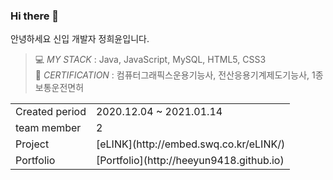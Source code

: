 ### Hi there 👋

안녕하세요 신입 개발자 정희윤입니다.


> 💻 _*MY STACK*_   :         Java, JavaScript, MySQL, HTML5, CSS3                                                                                                                               
> 🎫 _*CERTIFICATION*_        :         컴퓨터그래픽스운용기능사, 전산응용기계제도기능사, 1종보통운전면허

<table>
          <tr>
                    <td>Created period</td><td>2020.12.04 ~ 2021.01.14</td>
          </tr>
          <tr>
                    <td>team member</td><td> 2 </td>
          <tr>
                    <td>Project</td><td>[eLINK](http://embed.swq.co.kr/eLINK/)</td>
          </tr>
          <tr>
                    <td>Portfolio</td><td>[Portfolio](http://heeyun9418.github.io)</td>
          </tr>
</table>



<!--
**heeyun9418/heeyun9418** is a ✨ _special_ ✨ repository because its `README.md` (this file) appears on your GitHub profile.

Here are some ideas to get you started:

- 🔭 I’m currently working on ...
- 🌱 I’m currently learning ...
- 👯 I’m looking to collaborate on ...
- 🤔 I’m looking for help with ...
- 💬 Ask me about ...
- 📫 How to reach me: ...
- 😄 Pronouns: ...
- ⚡ Fun fact: ...
-->
